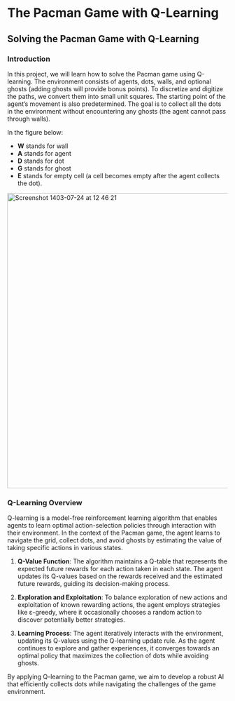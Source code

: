 # The Pacman Game with Q-Learning

## Solving the Pacman Game with Q-Learning

### Introduction
In this project, we will learn how to solve the Pacman game using Q-learning. The environment consists of agents, dots, walls, and optional ghosts (adding ghosts will provide bonus points). To discretize and digitize the paths, we convert them into small unit squares. The starting point of the agent’s movement is also predetermined. The goal is to collect all the dots in the environment without encountering any ghosts (the agent cannot pass through walls). 

In the figure below:
- **W** stands for wall
- **A** stands for agent
- **D** stands for dot
- **G** stands for ghost
- **E** stands for empty cell (a cell becomes empty after the agent collects the dot).

<img width="673" alt="Screenshot 1403-07-24 at 12 46 21" src="https://github.com/user-attachments/assets/978290be-7f8e-4e51-8a8e-89886c3a51d9">

### Q-Learning Overview
Q-learning is a model-free reinforcement learning algorithm that enables agents to learn optimal action-selection policies through interaction with their environment. In the context of the Pacman game, the agent learns to navigate the grid, collect dots, and avoid ghosts by estimating the value of taking specific actions in various states. 

1. **Q-Value Function**: The algorithm maintains a Q-table that represents the expected future rewards for each action taken in each state. The agent updates its Q-values based on the rewards received and the estimated future rewards, guiding its decision-making process.

2. **Exploration and Exploitation**: To balance exploration of new actions and exploitation of known rewarding actions, the agent employs strategies like ε-greedy, where it occasionally chooses a random action to discover potentially better strategies.

3. **Learning Process**: The agent iteratively interacts with the environment, updating its Q-values using the Q-learning update rule. As the agent continues to explore and gather experiences, it converges towards an optimal policy that maximizes the collection of dots while avoiding ghosts.

By applying Q-learning to the Pacman game, we aim to develop a robust AI that efficiently collects dots while navigating the challenges of the game environment.
